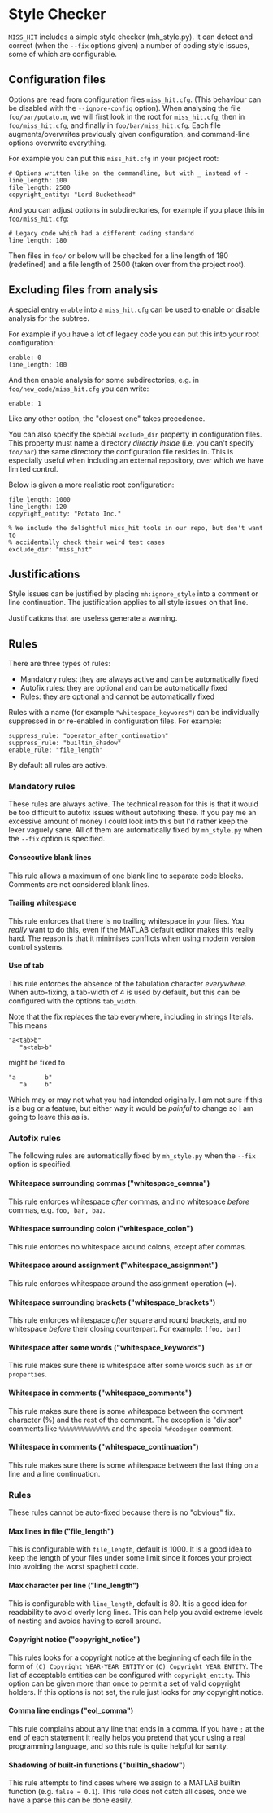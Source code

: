 # Style Checker

`MISS_HIT` includes a simple style checker (mh_style.py). It can
detect and correct (when the `--fix` options given) a number of coding
style issues, some of which are configurable.

## Configuration files

Options are read from configuration files `miss_hit.cfg`. (This
behaviour can be disabled with the `--ignore-config` option). When
analysing the file `foo/bar/potato.m`, we will first look in the root
for `miss_hit.cfg`, then in `foo/miss_hit.cfg`, and finally in
`foo/bar/miss_hit.cfg`. Each file augments/overwrites previously given
configuration, and command-line options overwrite everything.

For example you can put this `miss_hit.cfg` in your project root:

```
# Options written like on the commandline, but with _ instead of -
line_length: 100
file_length: 2500
copyright_entity: "Lord Buckethead"
```

And you can adjust options in subdirectories, for example if you place
this in `foo/miss_hit.cfg`:

```
# Legacy code which had a different coding standard
line_length: 180
```

Then files in `foo/` or below will be checked for a line length of 180
(redefined) and a file length of 2500 (taken over from the project
root).

## Excluding files from analysis

A special entry `enable` into a `miss_hit.cfg` can be used to enable
or disable analysis for the subtree.

For example if you have a lot of legacy code you can put this into
your root configuration:

```
enable: 0
line_length: 100
```

And then enable analysis for some subdirectories, e.g. in
`foo/new_code/miss_hit.cfg` you can write:

```
enable: 1
```

Like any other option, the "closest one" takes precedence.

You can also specify the special `exclude_dir` property in
configuration files. This property must name a directory *directly
inside* (i.e. you can't specify `foo/bar`) the same directory the
configuration file resides in. This is especially useful when
including an external repository, over which we have limited control.

Below is given a more realistic root configuration:
```
file_length: 1000
line_length: 120
copyright_entity: "Potato Inc."

% We include the delightful miss_hit tools in our repo, but don't want to
% accidentally check their weird test cases
exclude_dir: "miss_hit"
```

## Justifications

Style issues can be justified by placing `mh:ignore_style` into a
comment or line continuation. The justification applies to all style
issues on that line.

Justifications that are useless generate a warning.

## Rules

There are three types of rules:

* Mandatory rules: they are always active and can be automatically fixed
* Autofix rules: they are optional and can be automatically fixed
* Rules: they are optional and cannot be automatically fixed

Rules with a name (for example `"whitespace_keywords"`) can be
individually suppressed in or re-enabled in configuration files. For
example:
```
suppress_rule: "operator_after_continuation"
suppress_rule: "builtin_shadow"
enable_rule: "file_length"
```
By default all rules are active.

### Mandatory rules

These rules are always active. The technical reason for this is that
it would be too difficult to autofix issues without autofixing
these. If you pay me an excessive amount of money I could look into
this but I'd rather keep the lexer vaguely sane. All of them are
automatically fixed by `mh_style.py` when the `--fix` option is
specified.

#### Consecutive blank lines

This rule allows a maximum of one blank line to separate code blocks.
Comments are not considered blank lines.

#### Trailing whitespace

This rule enforces that there is no trailing whitespace in your files.
You *really* want to do this, even if the MATLAB default editor makes
this really hard. The reason is that it minimises conflicts when using
modern version control systems.

#### Use of tab

This rule enforces the absence of the tabulation character
*everywhere*. When auto-fixing, a tab-width of 4 is used by default,
but this can be configured with the options `tab_width`.

Note that the fix replaces the tab everywhere, including in strings
literals. This means
```
"a<tab>b"
   "a<tab>b"
```
might be fixed to
```
"a        b"
   "a     b"
```

Which may or may not what you had intended originally. I am not sure
if this is a bug or a feature, but either way it would be *painful* to
change so I am going to leave this as is.


### Autofix rules

The following rules are automatically fixed by `mh_style.py` when the
`--fix` option is specified.

#### Whitespace surrounding commas ("whitespace_comma")

This rule enforces whitespace *after* commas, and no whitespace
*before* commas, e.g. `foo, bar, baz`.

#### Whitespace surrounding colon ("whitespace_colon")

This rule enforces no whitespace around colons, except after commas.

#### Whitespace around assignment ("whitespace_assignment")

This rule enforces whitespace around the assignment operation (=).

#### Whitespace surrounding brackets ("whitespace_brackets")

This rule enforces whitespace *after* square and round brackets, and
no whitespace *before* their closing counterpart.
For example: `[foo, bar]`

#### Whitespace after some words ("whitespace_keywords")

This rule makes sure there is whitespace after some words such as `if`
or `properties`.

#### Whitespace in comments ("whitespace_comments")

This rule makes sure there is some whitespace between the comment character
(%) and the rest of the comment. The exception is "divisor" comments like
`%%%%%%%%%%%%%%` and the special `%#codegen` comment.

#### Whitespace in comments ("whitespace_continuation")

This rule makes sure there is some whitespace between the last thing
on a line and a line continuation.


### Rules

These rules cannot be auto-fixed because there is no "obvious" fix.

#### Max lines in file ("file_length")

This is configurable with `file_length`, default is 1000. It is a good
idea to keep the length of your files under some limit since it forces
your project into avoiding the worst spaghetti code.

#### Max character per line ("line_length")

This is configurable with `line_length`, default is 80. It is a good
idea for readability to avoid overly long lines. This can help you
avoid extreme levels of nesting and avoids having to scroll around.

#### Copyright notice ("copyright_notice")

This rules looks for a copyright notice at the beginning of each file
in the form of `(C) Copyright YEAR-YEAR ENTITY` or 
`(C) Copyright YEAR ENTITY`.  The list of acceptable entities can be configured with
`copyright_entity`.  This option can be given more than once to permit
a set of valid copyright holders. If this options is not set, the rule
just looks for _any_ copyright notice.

#### Comma line endings ("eol_comma")

This rule complains about any line that ends in a comma. If you have
`;` at the end of each statement it really helps you pretend that your
using a real programming language, and so this rule is quite helpful
for sanity.

#### Shadowing of built-in functions ("builtin_shadow")

This rule attempts to find cases where we assign to a MATLAB builtin
function (e.g. `false = 0.1`). This rule does not catch all cases,
once we have a parse this can be done easily.
